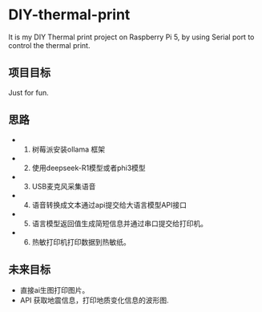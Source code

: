 # DIY-thermal-print
It is my DIY Thermal print project on Raspberry Pi 5, by using Serial port to control the thermal print.

## 项目目标
Just for fun.

## 思路

* 1. 树莓派安装ollama 框架
* 2. 使用deepseek-R1模型或者phi3模型
* 3. USB麦克风采集语音
* 4. 语音转换成文本通过api提交给大语言模型API接口
* 5. 语言模型返回值生成简短信息并通过串口提交给打印机。
* 6. 热敏打印机打印数据到热敏纸。 

## 未来目标

* 直接ai生图打印图片。
* API 获取地震信息，打印地质变化信息的波形图.

